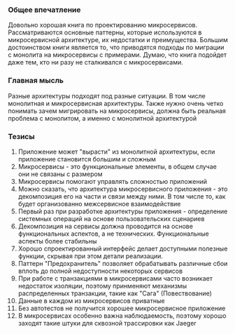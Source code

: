 ### Общее впечатление
Довольно хорошая книга по проектированию микросервисов. Рассматриваются основные паттерны, которые используются в микросервисной архитектуре, их недостатки и преимущества. Большим достоинством книги является то, что приводятся подходы по миграции с монолита на микросервисы с примерами.
Думаю, что книга подойдет даже тем, кто ни разу не сталкивался с микросервисами.

### Главная мысль
Разные архитектуры подходят под разные ситуации. В том числе монолитная и микросервисная архитектуры. Также нужно очень четко понимать зачем мигрировать на микросервисы, должна быть реальная проблема с монолитом, а именно с монолитной архитектурой

### Тезисы
1. Приложение может "вырасти" из монолитной архитектуры, если приложение становится большим и сложным
2. Микросервисы - это функциональные элементы, в общем случае они не связаны с размером
3. Микросервисы помогают управлять сложностью приложений
4. Можно сказать, что архитектура микросервисного приложения - это декомпозиция его на части и связи между ними. В том числе то, как будет организованно межсервисное взаимодействие
5. Первый раз при разработке архитектуры приложения - определение системных операций на основе пользовательских сценариев
6. Декомпозиция на сервисы должна проводится на основе функциональных аспектов, а не технических. Функциональные аспекты более стабильны
7. Хорошо спроектированный интерфейс делает доступными полезные функции, скрывая при этом детали реализации.
8. Паттерн "Предохранитель" позволяет обрабатывать различные сбои вплоть до полной недоступности некоторых сервисов
9. При работе с транзакциями в микросервисами часто возникает недостаток изоляции, поэтому принменяют механизмы распределенных транзакции, такие как "Сага" (Повествование)
10. Данные в каждом из микросервисов приватные
11. Без автотестов не получится хорошее микросервисное приложение
12. В микросервисах особенно важна наблюдаемость, поэтому хорошо заходят такие штуки для сквозной трассировки как Jaeger
